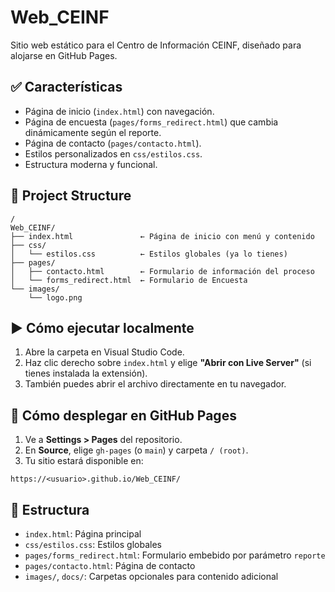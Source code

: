 # Web_CEINF

Sitio web estático para el Centro de Información CEINF, diseñado para alojarse en GitHub Pages.

## ✅ Características

- Página de inicio (`index.html`) con navegación.
- Página de encuesta (`pages/forms_redirect.html`) que cambia dinámicamente según el reporte.
- Página de contacto (`pages/contacto.html`).
- Estilos personalizados en `css/estilos.css`.
- Estructura moderna y funcional.

## 📁 Project Structure

```
/
Web_CEINF/
├── index.html               ← Página de inicio con menú y contenido
├── css/
│   └── estilos.css          ← Estilos globales (ya lo tienes)
├── pages/
│   ├── contacto.html        ← Formulario de información del proceso
│   └── forms_redirect.html  ← Formulario de Encuesta
└── images/
    └── logo.png

```

## ▶️ Cómo ejecutar localmente

1. Abre la carpeta en Visual Studio Code.
2. Haz clic derecho sobre `index.html` y elige **"Abrir con Live Server"** (si tienes instalada la extensión).
3. También puedes abrir el archivo directamente en tu navegador.

## 🚀 Cómo desplegar en GitHub Pages

1. Ve a **Settings > Pages** del repositorio.
2. En **Source**, elige `gh-pages` (o `main`) y carpeta `/ (root)`.
3. Tu sitio estará disponible en:

```
https://<usuario>.github.io/Web_CEINF/
```

## 📁 Estructura

- `index.html`: Página principal
- `css/estilos.css`: Estilos globales
- `pages/forms_redirect.html`: Formulario embebido por parámetro `reporte`
- `pages/contacto.html`: Página de contacto
- `images/`, `docs/`: Carpetas opcionales para contenido adicional
